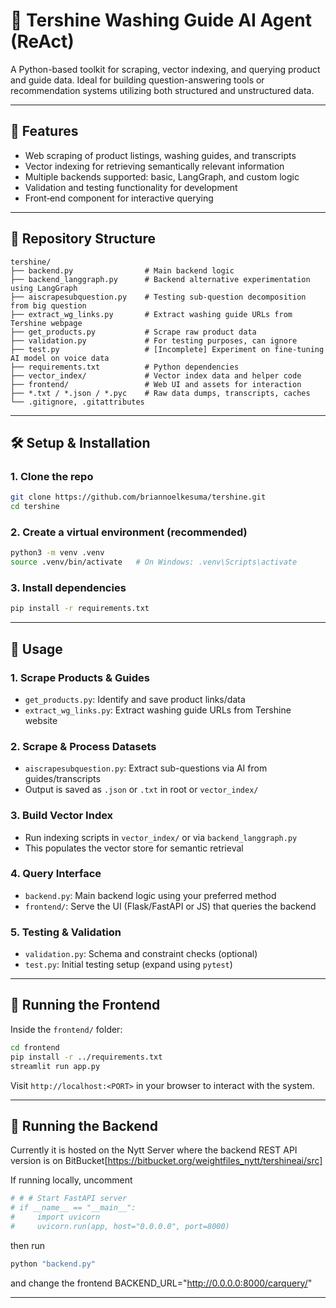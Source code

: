 # 🌟 Tershine Washing Guide AI Agent (ReAct)

A Python-based toolkit for scraping, vector indexing, and querying product and guide data. Ideal for building question-answering tools or recommendation systems utilizing both structured and unstructured data.

---

## 🚀 Features

- Web scraping of product listings, washing guides, and transcripts  
- Vector indexing for retrieving semantically relevant information  
- Multiple backends supported: basic, LangGraph, and custom logic  
- Validation and testing functionality for development  
- Front‑end component for interactive querying  

---

## 📂 Repository Structure

```
tershine/
├── backend.py                # Main backend logic
├── backend_langgraph.py      # Backend alternative experimentation using LangGraph
├── aiscrapesubquestion.py    # Testing sub-question decomposition from big question
├── extract_wg_links.py       # Extract washing guide URLs from Tershine webpage
├── get_products.py           # Scrape raw product data
├── validation.py             # For testing purposes, can ignore
├── test.py                   # [Incomplete] Experiment on fine-tuning AI model on voice data
├── requirements.txt          # Python dependencies
├── vector_index/             # Vector index data and helper code
├── frontend/                 # Web UI and assets for interaction
├── *.txt / *.json / *.pyc    # Raw data dumps, transcripts, caches
└── .gitignore, .gitattributes
```

---

## 🛠 Setup & Installation

### 1. Clone the repo

```bash
git clone https://github.com/briannoelkesuma/tershine.git
cd tershine
```

### 2. Create a virtual environment (recommended)

```bash
python3 -m venv .venv
source .venv/bin/activate   # On Windows: .venv\Scripts\activate
```

### 3. Install dependencies

```bash
pip install -r requirements.txt
```

---

## 🔧 Usage

### 1. Scrape Products & Guides

- `get_products.py`: Identify and save product links/data  
- `extract_wg_links.py`: Extract washing guide URLs from Tershine website  

### 2. Scrape & Process Datasets

- `aiscrapesubquestion.py`: Extract sub-questions via AI from guides/transcripts  
- Output is saved as `.json` or `.txt` in root or `vector_index/`  

### 3. Build Vector Index

- Run indexing scripts in `vector_index/` or via `backend_langgraph.py`  
- This populates the vector store for semantic retrieval  

### 4. Query Interface

- `backend.py`: Main backend logic using your preferred method  
- `frontend/`: Serve the UI (Flask/FastAPI or JS) that queries the backend  

### 5. Testing & Validation

- `validation.py`: Schema and constraint checks (optional)  
- `test.py`: Initial testing setup (expand using `pytest`)  

---

## 🧪 Running the Frontend

Inside the `frontend/` folder:

```bash
cd frontend
pip install -r ../requirements.txt
streamlit run app.py
```

Visit `http://localhost:<PORT>` in your browser to interact with the system.

---

## 🧪 Running the Backend

Currently it is hosted on the Nytt Server where the backend REST API version is on BitBucket[https://bitbucket.org/weightfiles_nytt/tershineai/src]

If running locally, uncomment 
```python
# # # Start FastAPI server
# if __name__ == "__main__":
#     import uvicorn
#     uvicorn.run(app, host="0.0.0.0", port=8000)
```

then run
```python
python "backend.py"
```
and change the frontend BACKEND_URL="http://0.0.0.0:8000/carquery/"

---
